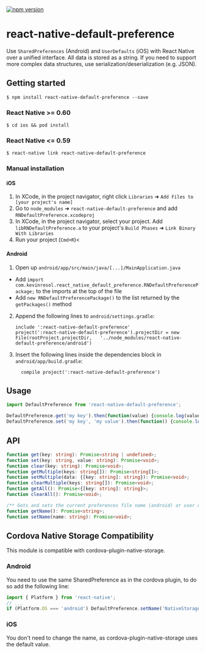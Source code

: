 [![npm version](https://badge.fury.io/js/react-native-default-preference.svg)](https://badge.fury.io/js/react-native-default-preference)

# react-native-default-preference


Use `SharedPreferences` (Android) and `UserDefaults` (iOS) with React Native over a unified interface.
All data is stored as a string. If you need to support more complex data structures, use serialization/deserialization (e.g. JSON).

## Getting started

`$ npm install react-native-default-preference --save`

### React Native >= 0.60

`$ cd ios && pod install`

### React Native <= 0.59

`$ react-native link react-native-default-preference`

### Manual installation


#### iOS

1. In XCode, in the project navigator, right click `Libraries` ➜ `Add Files to [your project's name]`
2. Go to `node_modules` ➜ `react-native-default-preference` and add `RNDefaultPreference.xcodeproj`
3. In XCode, in the project navigator, select your project. Add `libRNDefaultPreference.a` to your project's `Build Phases` ➜ `Link Binary With Libraries`
4. Run your project (`Cmd+R`)<

#### Android

1. Open up `android/app/src/main/java/[...]/MainApplication.java`
  - Add `import com.kevinresol.react_native_default_preference.RNDefaultPreferencePackage;` to the imports at the top of the file
  - Add `new RNDefaultPreferencePackage()` to the list returned by the `getPackages()` method
2. Append the following lines to `android/settings.gradle`:
  	```
  	include ':react-native-default-preference'
  	project(':react-native-default-preference').projectDir = new File(rootProject.projectDir, 	'../node_modules/react-native-default-preference/android')
  	```
3. Insert the following lines inside the dependencies block in `android/app/build.gradle`:
  	```
      compile project(':react-native-default-preference')
  	```

## Usage
```javascript
import DefaultPreference from 'react-native-default-preference';

DefaultPreference.get('my key').then(function(value) {console.log(value)});
DefaultPreference.set('my key', 'my value').then(function() {console.log('done')});
```

## API

```typescript
function get(key: string): Promise<string | undefined>;
function set(key: string, value: string): Promise<void>;
function clear(key: string): Promise<void>;
function getMultiple(keys: string[]): Promise<string[]>;
function setMultiple(data: {[key: string]: string}): Promise<void>;
function clearMultiple(keys: string[]): Promise<void>;
function getAll(): Promise<{[key: string]: string}>;
function clearAll(): Promise<void>;

/** Gets and sets the current preferences file name (android) or user default suite name (ios) **/
function getName(): Promise<string>;
function setName(name: string): Promise<void>;
```

## Cordova Native Storage Compatibility
This module is compatible with cordova-plugin-native-storage.

### Android
You need to use the same SharedPreference as in the cordova plugin, to do so add
the following line:

```js
import { Platform } from 'react-native';
// ...
if (Platform.OS === 'android') DefaultPreference.setName('NativeStorage');
```

### iOS
You don't need to change the name, as cordova-plugin-native-storage uses the default
value.
